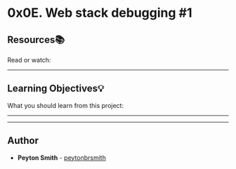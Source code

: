 # 0x0E. Web stack debugging #1

## Resources:books:
Read or watch:

---
## Learning Objectives:bulb:
What you should learn from this project:

---
---

## Author
* **Peyton Smith** - [peytonbrsmith](github.com/peytonbrsmith)
